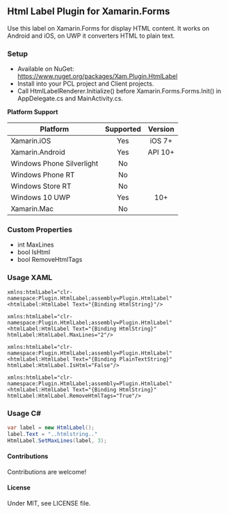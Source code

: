 ## Html Label Plugin for Xamarin.Forms

Use this label on Xamarin.Forms for display HTML content.
It works on Android and iOS, on UWP it converters HTML to plain text.

### Setup
* Available on NuGet: https://www.nuget.org/packages/Xam.Plugin.HtmlLabel
* Install into your PCL project and Client projects.
* Call HtmlLabelRenderer.Initialize() before Xamarin.Forms.Forms.Init() in AppDelegate.cs and MainActivity.cs.

**Platform Support**

|Platform|Supported|Version|
| ------------------- | :-----------: | :------------------: |
|Xamarin.iOS|Yes|iOS 7+|
|Xamarin.Android|Yes|API 10+|
|Windows Phone Silverlight|No||
|Windows Phone RT|No||
|Windows Store RT|No||
|Windows 10 UWP|Yes|10+|
|Xamarin.Mac|No||

### Custom Properties
* int MaxLines
* bool IsHtml
* bool RemoveHtmlTags

### Usage XAML

```xaml
xmlns:htmlLabel="clr-namespace:Plugin.HtmlLabel;assembly=Plugin.HtmlLabel"
<htmlLabel:HtmlLabel Text="{Binding HtmlString}"/>
```

```xaml
xmlns:htmlLabel="clr-namespace:Plugin.HtmlLabel;assembly=Plugin.HtmlLabel"
<htmlLabel:HtmlLabel Text="{Binding HtmlString}" htmlLabel:HtmlLabel.MaxLines="2"/>
```

```xaml
xmlns:htmlLabel="clr-namespace:Plugin.HtmlLabel;assembly=Plugin.HtmlLabel"
<htmlLabel:HtmlLabel Text="{Binding PlainTextString}" htmlLabel:HtmlLabel.IsHtml="False"/>
```

```xaml
xmlns:htmlLabel="clr-namespace:Plugin.HtmlLabel;assembly=Plugin.HtmlLabel"
<htmlLabel:HtmlLabel Text="{Binding HtmlString}" htmlLabel:HtmlLabel.RemoveHtmlTags="True"/>
```

### Usage C#

```csharp
var label = new HtmlLabel();
label.Text = "..htmlstring.."
HtmlLabel.SetMaxLines(label, 3);
```

#### Contributions
Contributions are welcome!

#### License
Under MIT, see LICENSE file.
